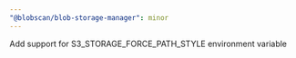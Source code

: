 ```yaml
---
"@blobscan/blob-storage-manager": minor
---
```


Add support for S3_STORAGE_FORCE_PATH_STYLE environment variable
